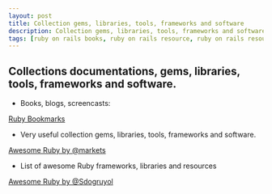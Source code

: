 ```yaml
---
layout: post
title: Collection gems, libraries, tools, frameworks and software
description: Collection gems, libraries, tools, frameworks and software
tags: [ruby on rails books, ruby on rails resource, ruby on rails resources, ruby on rails libraries, framework libraries, software libraries]
---
```


Collections documentations, gems, libraries, tools, frameworks and software.
-

* Books, blogs, screencasts:

[Ruby Bookmarks](https://github.com/dreikanter/ruby-bookmarks)


* Very useful collection gems, libraries, tools, frameworks and software.

[Awesome Ruby by @markets](https://github.com/markets/awesome-ruby)

*  List of awesome Ruby frameworks, libraries and resources

[Awesome Ruby by @Sdogruyol](https://github.com/Sdogruyol/awesome-ruby)
